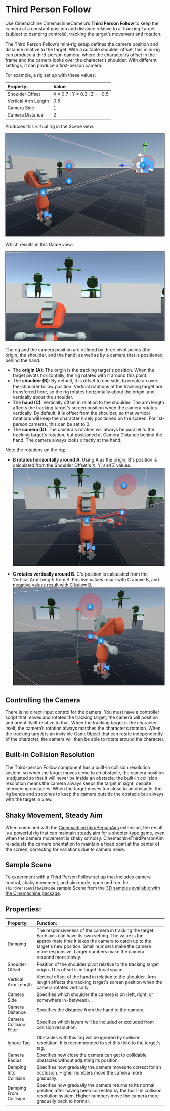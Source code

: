 # Third Person Follow

Use Cinemachine CinemachineCamera’s **Third Person Follow** to keep the camera at a constant position and distance relative to a Tracking Target (subject to damping controls), tracking the target’s movement and rotation.

The Third Person Follow’s mini-rig setup defines the camera position and distance relative to the target. With a suitable shoulder offset, this mini-rig can produce a third-person camera, where the character is offset in the frame and the camera looks over the character’s shoulder. With different settings, it can produce a first-person camera.

For example, a rig set up with these values:


| **Property:**           | **Value:**                    |
| :---------------------- | :---------------------------- |
| Shoulder Offset         | X = 0.7 ; Y = 0.3 ; Z = -0.5  |
| Vertical Arm Length     | 0.5                           |
| Camera Side             | 1                             |
| Camera Distance         | 2                             |

Produces this virtual rig in the Scene view:

![](images/CinemachineRigSceneView.png)

Which results in this Game view:

![](images/CinemachineRigGameViewExample.png)

The rig and the camera position are defined by three pivot points (the origin, the shoulder, and the hand) as well as by a camera that is positioned behind the hand.

- The **origin (A)**: The origin is the tracking target's position. When the target pivots horizontally, the rig rotates with it around this point.
- The **shoulder (B)**: By default, it is offset to one side, to create an over-the-shoulder follow position. Vertical rotations of the tracking target are transferred here, so the rig rotates horizontally about the origin, and vertically about the shoulder.
- The **hand (C)**: Vertically offset in relation to the shoulder. The arm length affects the tracking target's screen position when the camera rotates vertically. By default, it is offset from the shoulder, so that vertical rotations will keep the character nicely positioned on the screen. For 1st-person cameras, this can be set to 0.
- The **camera (D)**: The camera's rotation will always be parallel to the tracking target's rotation, but positioned at Camera Distance behind the hand. The camera always looks directly at the hand.

Note the rotations on the rig;</br>

- **B rotates horizontally around A**. Using A as the origin, B's position is calculated from the Shoulder Offset's X, Y, and Z values.</br>
   ![](images/CMShoulderOffsetexample.png)

- **C rotates vertically around B**. C's position is calculated from the Vertical Arm Length from B. Positive values result with C above B, and negative values result with C below B.</br>
   ![](images/CMVerticalDistanceexample.png)


## Controlling the Camera

There is no direct input control for the camera. You must have a controller script that moves and rotates the tracking target; the camera will position and orient itself relative to that. When the tracking target is the character itself, the camera’s rotation always matches the character’s rotation. When the tracking target is an invisible GameObject that can rotate independently of the character, the camera will then be able to rotate around the character.

## Built-in Collision Resolution

The Third-person Follow component has a built-in collision resolution system, so when the target moves close to an obstacle, the camera position is adjusted so that it will never be inside an obstacle; the built-in collision resolution means the camera always keeps the target in sight, despite intervening obstacles. When the target moves too close to an obstacle, the rig bends and stretches to keep the camera outside the obstacle but always with the target in view.

## Shaky Movement, Steady Aim

When combined with the [CinemachineThirdPersonAim](CinemachineThirdPersonAim.md) extension, the result is a powerful rig that can maintain steady aim for a shooter-type game, even when the camera movement is shaky or noisy. CinemachineThirdPersonAim re-adjusts the camera orientation to maintain a fixed point at the center of the screen, correcting for variations due to camera noise.

## Sample Scene

To experiment with a Third Person Follow set up that includes camera control, shaky movement, and aim mode, open and run the `ThirdPersonWithAimMode` sample Scene from the [3D samples available with the Cinemachine package](samples-tutorials.md).

## Properties:

|**Property:**|**Function:**|
|:---|:---|
| Damping                 | The responsiveness of the camera in tracking the target. Each axis can have its own setting. The value is the approximate time it takes the camera to catch up to the target's new position. Small numbers make the camera more responsive. Larger numbers make the camera respond more slowly. |
| Shoulder Offset         | Position of the shoulder pivot relative to the tracking target origin. This offset is in target-local space. |
| Vertical Arm Length     | Vertical offset of the hand in relation to the shoulder. Arm length affects the tracking target's screen position when the camera rotates vertically. |
| Camera Side             | Specifies which shoulder the camera is on (left, right, or somewhere in-between). |
| Camera Distance         | Specifies the distance from the hand to the camera.                |
| Camera Collision Filter | Specifies which layers will be included or excluded from collision resolution. |
| Ignore Tag              | Obstacles with this tag will be ignored by collision resolution. It is recommended to set this field to the target's tag. |
| Camera Radius           | Specifies how close the camera can get to collidable obstacles without adjusting its position. |
| Damping Into Collision  | Specifies how gradually the camera moves to correct for an occlusion. Higher numbers move the camera more gradually.|
| Damping From Collision  | Specifies how gradually the camera returns to its normal position after having been corrected by the built-in collision resolution system. Higher numbers move the camera more gradually back to normal.|
